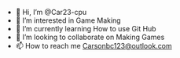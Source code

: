 - 👋 Hi, I’m @Car23-cpu
- 👀 I’m interested in Game Making
- 🌱 I’m currently learning How to use Git Hub
- 💞️ I’m looking to collaborate on Making Games
- 📫 How to reach me Carsonbc123@outlook.com

<!---
Car23-cpu/Car23-cpu is a ✨ special ✨ repository because its `README.md` (this file) appears on your GitHub profile.
You can click the Preview link to take a look at your changes.
--->
